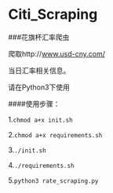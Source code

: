 # Citi_Scraping
###花旗杯汇率爬虫

爬取http://www.usd-cny.com/ 

当日汇率相关信息。

请在Python3下使用

####使用步骤：

1.`chmod a+x init.sh`

2.`chmod a+x requirements.sh`

3.`./init.sh`

4.`./requirements.sh`

5.`python3 rate_scraping.py` 